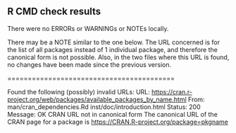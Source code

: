 ## R CMD check results
There were no ERRORs or WARNINGs or NOTEs locally.

There may be a NOTE similar to the one below. The URL concerned is for the list of all packages instead of 1 individual package, and therefore the canonical form is not possible. Also, in the two files where this URL is found, no changes have been made since the previous version.

=========================================

Found the following (possibly) invalid URLs:
  URL: https://cran.r-project.org/web/packages/available_packages_by_name.html
    From: man/cran_dependencies.Rd
          inst/doc/introduction.html
    Status: 200
    Message: OK
    CRAN URL not in canonical form
  The canonical URL of the CRAN page for a package is 
    https://CRAN.R-project.org/package=pkgname
